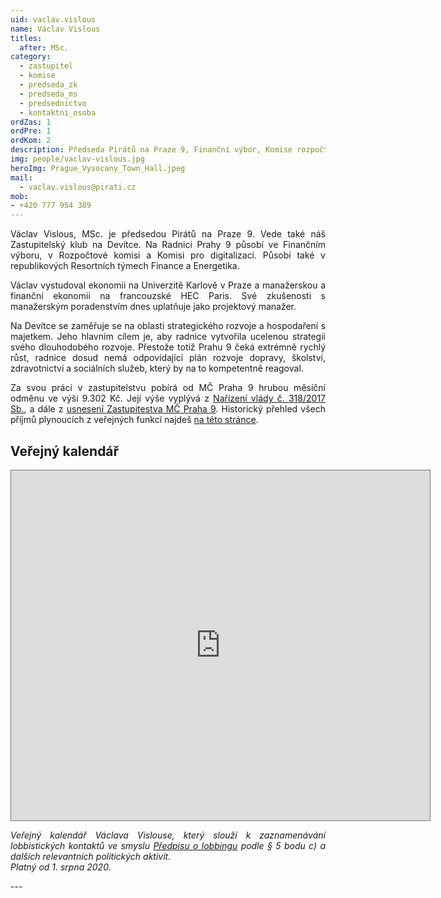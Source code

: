 ```yaml
---
uid: vaclav.vislous
name: Václav Vislous
titles:
  after: MSc.
category:
  - zastupitel
  - komise
  - predseda_zk
  - predseda_ms
  - predsednictvo  
  - kontaktni_osoba
ordZas: 1
ordPre: 1
ordKom: 2
description: Předseda Pirátů na Praze 9, Finanční výbor, Komise rozpočtová a pro digitalizaci
img: people/vaclav-vislous.jpg
heroImg: Prague_Vysocany_Town_Hall.jpeg
mail:
  - vaclav.vislous@pirati.cz
mob:
- +420 777 954 389
---
```

<p style='text-align: justify;'>
Václav Vislous, MSc. je předsedou Pirátů na Praze 9. Vede také náš Zastupitelský klub na Devítce. Na Radnici Prahy 9 působí ve Finančním výboru, v Rozpočtové komisi a Komisi pro digitalizaci. Působí také v republikových Resortních týmech Finance a Energetika.
</p><p style='text-align: justify;'>
Václav vystudoval ekonomii na Univerzitě Karlově v Praze a manažerskou a finanční ekonomii na francouzské HEC Paris. Své zkušenosti s manažerským poradenstvím dnes uplatňuje jako projektový manažer. 
</p><p style='text-align: justify;'>
Na Devítce se zaměřuje se na oblasti strategického rozvoje a hospodaření s majetkem. Jeho hlavním cílem je, aby radnice vytvořila ucelenou strategii svého dlouhodobého rozvoje. Přestože totiž Prahu 9 čeká extrémně rychlý růst, radnice dosud nemá odpovídající plán rozvoje dopravy, školství, zdravotnictví a sociálních služeb, který by na to kompetentně reagoval.
</p>
<p style='text-align: justify;'>Za svou práci v zastupitelstvu pobírá od MČ Praha 9 hrubou měsíční odměnu ve výši 9.302 Kč. Její výše vyplývá z <a href="https://www.zakonyprolidi.cz/cs/2017-318" target="_blank">Nařízení vlády č. 318/2017 Sb.</a>, a dále z <a href="https://praha9.cz/sites/default/files/downloads/import/z-20-018-us_0.pdf" target="_blank">usnesení Zastupitestva MČ Praha 9</a>. Historický přehled všech příjmů plynoucích z veřejných funkcí najdeš <a href="https://nalodeni.pirati.cz/odmeny/vaclav.vislous" target="_blank">na této stránce</a>.
</p>
<h2>Veřejný kalendář</h2>
<iframe src="https://calendar.google.com/calendar/embed?height=560&amp;wkst=2&amp;bgcolor=%23ffffff&amp;ctz=Europe%2FPrague&amp;src=dmFjbGF2LnZpc2xvdXNAcGlyYXRpLmN6&amp;color=%23212121&amp;showTitle=0&amp;showPrint=0&amp;showCalendars=0&amp;showTz=0" style="border:solid 1px #777" width="670" height="560" frameborder="0" scrolling="no"></iframe>
<p style='text-align: justify;font-style: italic;'>
Veřejný kalendář Václava Vislouse, který slouží k zaznamenávání lobbistických kontaktů ve smyslu <a href="https://wiki.pirati.cz/rules/prl" target="_blank">Předpisu o lobbingu</a> podle § 5 bodu c) a dalších relevantních politických aktivit.<br>Platný od 1. srpna 2020. 
</p>
---